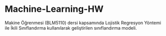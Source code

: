 # Machine-Learning-HW
Makine Öğrenmesi (BLM5110) dersi kapsamında Lojistik Regresyon Yöntemi ile İkili Sınıflandırma kullanılarak geliştirilen sınıflandırma modeli.
